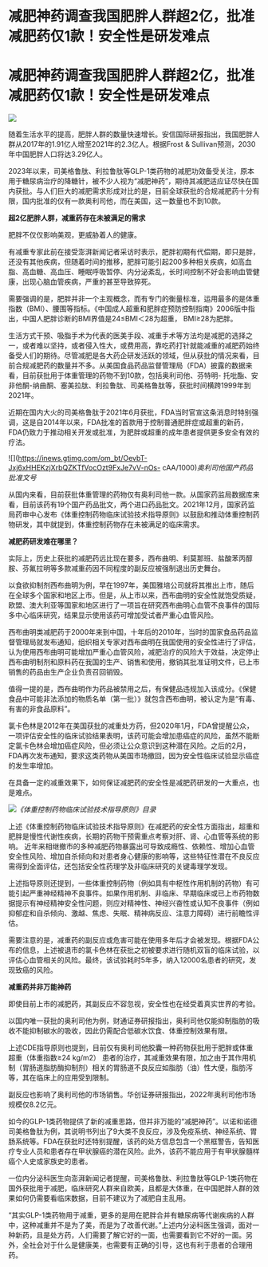# 减肥神药调查我国肥胖人群超2亿，批准减肥药仅1款！安全性是研发难点

# 减肥神药调查我国肥胖人群超2亿，批准减肥药仅1款！安全性是研发难点

![](https://inews.gtimg.com/om_bt/OGaJ3-a3AYUxRGBkrBXDZAQM7EwsQ7NOtmxGMLofIoE7cAA/1000)

随着生活水平的提高，肥胖人群的数量快速增长。安信国际研报指出，我国肥胖人群从2017年的1.91亿人增至2021年的2.3亿人。根据Frost &
Sullivan预测，2030年中国肥胖人口将达3.29亿人。

2023年以来，司美格鲁肽、利拉鲁肽等GLP-1类药物的减肥功效备受关注，原本用于糖尿病治疗的降糖针，被不少人视为“减肥神药”，期待其减肥适应证尽快在国内获批。与人们巨大的减肥需求形成对比的是，目前全球获批的合规减肥药十分有限，国内批准的仅有一款奥利司他，而在美国，这一数量也不到10款。

**超2亿肥胖人群，减重药存在未被满足的需求**

肥胖不仅仅影响美观，更威胁着人的健康。

有减重专家此前在接受澎湃新闻记者采访时表示，肥胖初期有代偿期，即只是胖，还没有其他疾病，但随着时间的推移，肥胖可能引起200多种相关疾病，如高血脂、高血糖、高血压、睡眠呼吸暂停、内分泌紊乱，长时间控制不好会影响血管健康，出现心脑血管疾病，严重的甚至导致猝死。

需要强调的是，肥胖并非一个主观概念，而有专门的衡量标准，运用最多的是体重指数（BMI）、腰围等指标。《中国成人超重和肥胖症预防控制指南》2006版中指出，中国人肥胖诊断的BMI界值是24≤BMI＜28为超重，
BMI≥28为肥胖。

生活方式干预、吸脂手术为代表的医美手段、减重手术等方法均是减肥的选择之一，或者难以坚持，或者侵入性大，或费用高，靠吃药打针就能减重的减肥药始终备受人们的期待。尽管减肥是各大药企研发活跃的领域，但从获批的情况来看，目前合规减肥药的数量并不多。从美国食品药品监督管理局（FDA）披露的数据来看，目前获批用于体重管理的药物不到10款，包括奥利司他、芬特明-
托吡酯、安非他酮-纳曲酮、塞美拉肽、利拉鲁肽、司美格鲁肽等，获批时间横跨1999年到2021年。

近期在国内大火的司美格鲁肽于2021年6月获批，FDA当时官宣这条消息时特别强调，这是自2014年以来，FDA批准的首款用于控制普通肥胖症或超重的新药，FDA仍致力于推动相关开发或批准，为肥胖或超重的成年患者提供更多安全有效的疗法。

![](https://inews.gtimg.com/om_bt/OevbT-Jxj6xHHEKzjXrbQZKTfVocOzt9FxJe7vV-nOs-
cAA/1000)_奥利司他国产药品批准文号_

从国内来看，目前获批体重管理的药物仅有奥利司他一款。从国家药监局数据库来看，目前该药有19个国产药品批文，两个进口药品批文。2021年12月，国家药监局药审中心发布《体重控制药物临床试验技术指导原则》以鼓励和推动体重控制药物研发，其中就提到，体重控制药物存在未被满足的临床需求。

**减肥药研发难在哪里？**

实际上，历史上获批的减肥药远比现在要多，西布曲明、利莫那班、盐酸苯丙醇胺、芬氟拉明等多款减重药因不同程度的副反应被强制退出历史舞台。

以食欲抑制剂西布曲明为例，早在1997年，美国雅培公司就将其推出上市，随后在全球多个国家和地区上市。但是，从上市以来，西布曲明的安全性就饱受质疑，欧盟、澳大利亚等国家和地区进行了一项旨在研究西布曲明心血管不良事件的国际多中心临床研究，结果显示使用该药可增加受试者严重心血管风险。

西布曲明类减肥药于2000年来到中国，十年后的2010年，当时的国家食品药品监督管理局就发布通知，组织相关专家对西布曲明在我国使用的安全性进行了评估，认为使用西布曲明可能增加严重心血管风险，减肥治疗的风险大于效益，决定停止西布曲明制剂和原料药在我国的生产、销售和使用，撤销其批准证明文件，已上市销售的药品由生产企业负责召回销毁。

值得一提的是，西布曲明作为药品被禁用之后，有保健品违规加入该成分。《保健食品中可能非法添加的物质名单（第一批）》就包含西布曲明，被认定为是“有毒、有害的非食品原料”。

氯卡色林是2012年在美国获批的减重处方药，但2020年1月，FDA曾提醒公众，一项评估安全性的临床试验结果表明，该药可能会增加患癌症的风险，虽然不能断定氯卡色林会增加癌症风险，但必须让公众意识到这种潜在风险。之后的2月，FDA再次发布通知，要求这类药物从美国市场撤回，因为安全性临床试验显示癌症的发生率增加。

在具备一定的减重效果下，如何保证减肥药的安全性是减肥药研发的一大重点，也是难点。

![](https://inews.gtimg.com/om_bt/OAY8OyghYsohy54jTB1gLrX3rXbbJHS1sWtQ_ndrgJN4AAA/1000)_《体重控制药物临床试验技术指导原则》目录_

上述《体重控制药物临床试验技术指导原则》在减肥药的安全性方面指出，超重和肥胖是慢性代谢性疾病，长期的药物干预需重点考察对肝、肾、心血管等系统的影响。
近年来相继撤市的多种减肥药物暴露出可导致成瘾性、依赖性、增加心血管安全性风险、增加自杀倾向和对患者身心健康的影响等，这些特征性潜在不良反应需得到全面评估，还包括安全性药理学及非临床研究的关键毒理学发现。

上述指导原则还提到，一些体重控制药物（例如具有中枢性作用机制的药物）有可能引起严重神经精神不良事件。如果作用机制、非临床、早期临床或已上市药物数据提示有神经精神安全性问题，则应对精神性、神经兴奋性或认知不良事件（例如抑郁症和自杀倾向、激越、焦虑、失眠、精神病反应、注意力障碍）进行前瞻性评估。

需要注意的是，减重药的副反应或危害可能在使用多年后才会被发现。根据FDA公布的信息，上述被退市的氯卡色林在获批之初被要求进行随机双盲的临床试验，以评估心血管相关的风险。最终，该试验耗时5年多，纳入12000名患者的研究，发现致癌的风险。

**减重药并非万能神药**

即使目前上市的减肥药，其副反应不容忽视，安全性也在经受着真实世界的考验。

以国内唯一获批的奥利司他为例，财通证券研报指出，奥利司他仅能抑制脂肪的吸收不能抑制碳水的吸收，因此仍需配合低碳水饮食、体重控制效果有限。

上述CDE指导原则也提到，目前仅有奥利司他胶囊一种药物获批用于肥胖或体重超重（体重指数≥24 kg/m2）
患者的治疗，其减重效果有限，加之由于其作用机制（胃肠道脂肪酶抑制剂）相关的胃肠道不良反应如脂肪（油）性大便，脂肪泻等，其在临床上的应用受到限制。

副反应也影响了奥利司他的市场销售。华创证券研报指出，2022年奥利司他市场规模仅8.2亿元。

如今的GLP-1类药物提供了新的减重思路，但并非万能的“减肥神药”。以诺和诺德司美格鲁肽为例，其说明书列出了9大类不良反应，涉及免疫系统、神经系统、胃肠系统等。FDA在获批时还特别提醒，该药的处方信息包含一个黑框警告，告知医疗专业人员和患者存在甲状腺癌的潜在风险。此外，该药不能应用于有甲状腺髓样癌个人史或家族史的患者。

一位内分泌科医生向澎湃新闻记者提醒，司美格鲁肽、利拉鲁肽等GLP-1类药物在国外获批用于减肥，临床研究人群来自欧美，且都是大体重，在中国肥胖人群的效果如何仍需要看临床数据，目前不建议为了减肥自主乱用。

“其实GLP-1类药物用于减重，更多的是用在肥胖合并有糖尿病等代谢疾病的人群中，这种减重并不是为了美，而是为了改善代谢。”上述内分泌科医生强调，面对一种新药，且是处方药，人们需要了解它好的一面，也需要看到它不好的一面。另外，全社会对于什么是健康美，也需要有正确的引导，这也有利于患者的合理用药。

